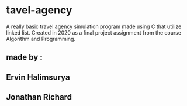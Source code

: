 # tavel-agency
A really basic travel agency simulation program made using C that utilize linked list. Created in 2020 as a final project assignment from the course Algorithm and Programming.
## made by :
## Ervin Halimsurya
## Jonathan Richard
